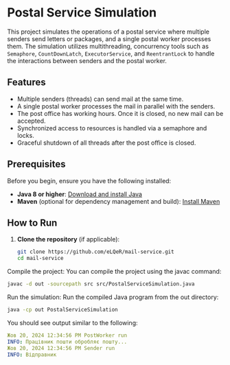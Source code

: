 # Postal Service Simulation

This project simulates the operations of a postal service where multiple senders send letters or packages, and a single postal worker processes them. The simulation utilizes multithreading, concurrency tools such as `Semaphore`, `CountDownLatch`, `ExecutorService`, and `ReentrantLock` to handle the interactions between senders and the postal worker.

## Features

- Multiple senders (threads) can send mail at the same time.
- A single postal worker processes the mail in parallel with the senders.
- The post office has working hours. Once it is closed, no new mail can be accepted.
- Synchronized access to resources is handled via a semaphore and locks.
- Graceful shutdown of all threads after the post office is closed.

## Prerequisites

Before you begin, ensure you have the following installed:

- **Java 8 or higher**: [Download and install Java](https://www.oracle.com/java/technologies/javase-downloads.html)
- **Maven** (optional for dependency management and build): [Install Maven](https://maven.apache.org/install.html)

## How to Run

1. **Clone the repository** (if applicable):
   ```bash
   git clone https://github.com/eLQeR/mail-service.git
   cd mail-service
   ```
Compile the project: You can compile the project using the javac command:

```bash
javac -d out -sourcepath src src/PostalServiceSimulation.java
```
Run the simulation: Run the compiled Java program from the out directory:

```bash
java -cp out PostalServiceSimulation
```
You should see output similar to the following:

```yaml
Жов 20, 2024 12:34:56 PM PostWorker run
INFO: Працівник пошти обробляє пошту...
Жов 20, 2024 12:34:56 PM Sender run
INFO: Відправник
```